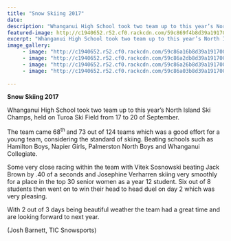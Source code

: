 ```yaml
---
title: "Snow Skiing 2017"
date: 
description: "Whanganui High School took two team up to this year’s North Island Ski Champs, held on Turoa Ski Field from 17 to 20 of September..."
featured-image: http://c1940652.r52.cf0.rackcdn.com/59c869f4b8d39a19170001d4/group-1.jpg
excerpt: "Whanganui High School took two team up to this year’s North Island Ski Champs, held on Turoa Ski Field from 17 to 20 of September."
image_gallery:
     - image: "http://c1940652.r52.cf0.rackcdn.com/59c86a16b8d39a19170001d8/group-no-2-shot.jpg"
     - image: "http://c1940652.r52.cf0.rackcdn.com/59c86a2db8d39a19170001dc/mountain-shot-2.jpg"
     - image: "http://c1940652.r52.cf0.rackcdn.com/59c86a26b8d39a19170001da/mountain-shot.jpg"
     - image: "http://c1940652.r52.cf0.rackcdn.com/59c86a03b8d39a19170001d6/group-moving-shot.jpg"
    
---
```


<p><strong>Snow Skiing 2017</strong></p>
<p>Whanganui High School took two team up to this year&rsquo;s North Island Ski Champs, held on Turoa Ski Field from 17&nbsp;to 20&nbsp;of September.</p>
<p>The team came 68<sup>th </sup>and 73 out of 124 teams which was a good effort for a young team, considering the standard of skiing. Beating schools such as Hamilton Boys, Napier Girls, Palmerston North Boys and Whanganui Collegiate.</p>
<p>Some very close racing within the team with Vitek Sosnowski beating Jack Brown by .40 of a seconds and Josephine Verharren skiing very smoothly for a place in the top 30 senior women as a year 12 student. Six out of 8 students then went on to win their head to head duel on day 2 which was very pleasing.</p>
<p>With 2 out of 3 days being beautiful weather the team had a great time and are looking forward to next year.&nbsp;</p>
<p>(Josh Barnett, TIC Snowsports)&nbsp;</p>


